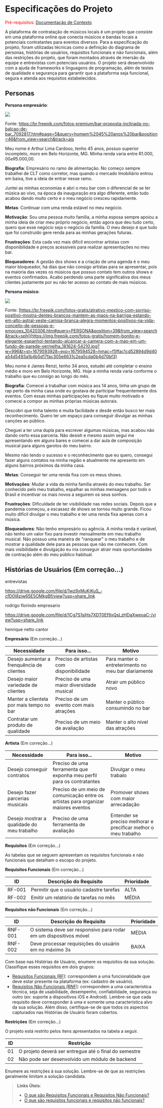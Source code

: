 # Especificações do Projeto

<span style="color:red">Pré-requisitos: <a href="1-Documentação de Contexto.md"> Documentação de Contexto</a></span>

A plataforma de contratação de músicos locais é um projeto que consiste em uma plataforma online que conecta músicos e bandas locais a potenciais contratantes para eventos diversos. Para a especificação do projeto, foram utilizadas técnicas como a definição do diagrama de personas, histórias de usuários, requisitos funcionais e não funcionais, além das restrições do projeto, que foram montados através de imersão da equipe e entrevistas com potenciais usuários. O projeto será desenvolvido com a ajuda de frameworks e linguagens de programação, além de testes de qualidade e segurança para garantir que a plataforma seja funcional, segura e atenda aos requisitos estabelecidos.

## Personas

**Persona empresário**:

![](https://img.freepik.com/fotos-premium/bar-proposta-inclinada-no-balcao-de-bar_107420-41491.jpg?w=996)

Fonte: https://br.freepik.com/fotos-premium/bar-proposta-inclinada-no-balcao-de-bar_7092817.htm#page=5&query=homem%2045%20anos%20bar&position=46&from_view=search&track=ais

Meu nome é Arthur Lima Cardoso, tenho 45 anos, possuo superior incompleto, moro em Belo Horizonte, MG. Minha renda varia entre R$1.000,00 e
R$5.000,00.

**Biografia**:
Empresário no ramo de alimentação. No começo sempre trabalhei de CLT como corretor, mas quando o mercado Imobiliário entrou em baixa, tive a ideia de entrar nesse ramo. 

Juntei as minhas economias e abri o meu bar com o diferencial de se ter música ao vivo, na época da inauguração era algo diferente, então tudo acabou dando muito certo e o meu negócio cresceu rapidamente.

**Metas**:
Continuar com uma renda estável no meu negócio.

**Motivação**:
Sou uma pessoa muito família, a minha esposa sempre apoiou a minha ideia de criar meu próprio negócio, então agora que deu tudo certo, quero que esse negócio seja o negócio da família. O meu desejo é que tudo que foi construído gere renda para as minhas gerações futuras.

**Frustrações**:
Esta cada vez mais difícil encontrar artistas com disponibilidade e preços acessíveis para realizar apresentações no meu bar.

**Bloqueadores**:
A gestão dos shows e a criação de uma agenda é o meu maior bloqueador, há dias que não consigo artistas para se apresentar, pois na maioria das vezes os músicos que possuo contato tem outros shows e eventos confirmados.  Acabo perdendo uma parte significativa dos meus clientes justamente por eu não ter acesso ao contato de mais músicos.

**Persona músico**:

![](https://img.freepik.com/fotos-gratis/homem-bonito-e-elegante-espanhol-tentando-alcancar-a-camera-com-a-mao-em-um-fundo-de-parede-vermelha_181624-54210.jpg?w=996&t=st=1679593928~exp=1679594528~hmac=f5ffac1cd52894d9d40a54d5493a1b4b5d17fac305e6631c2ea5cda0b4d70bf3)

Fonte: [https://br.freepik.com/fotos-gratis/atrativo-mestico-com-sorriso-positivo-mostra-dentes-brancos-mantem-as-maos-na-barriga-estando-em-alto-astral-veste-camisa-branca-alegra-momentos-positivos-na-vida-conceito-de-pessoas-e-emocoes_10420306.htm#query=PERSONA&position=39&from_view=search&track=sph](https://img.freepik.com/fotos-gratis/homem-bonito-e-elegante-espanhol-tentando-alcancar-a-camera-com-a-mao-em-um-fundo-de-parede-vermelha_181624-54210.jpg?w=996&t=st=1679593928~exp=1679594528~hmac=f5ffac1cd52894d9d40a54d5493a1b4b5d17fac305e6631c2ea5cda0b4d70bf3)

Meu nome é James Renzi, tenho 34 anos, estudei até completar o ensino médio e moro em Belo Horizonte, MG. Hoje a minha renda varia conforme o trabalho que eu consigo ao longo do mês.

**Biografia**: 
Comecei a trabalhar com música aos 14 anos, tinha um grupo de rap perto da minha casa onde eu gostava de participar frequentemente dos eventos. Com essas minhas participações eu fiquei muito motivado e comecei a compor as minhas próprias músicas autorais.

Descobri que tinha talento e muita facilidade e desde então busco ter mais reconhecimento. Quero ter um espaço para conseguir divulgar as minhas canções ao público. 

Cheguei a ter uma dupla para escrever algumas músicas, mas acabou não dando certo essa parceria. Não desisti e mesmo assim segui me apresentando em alguns bares e comecei a dar aula de composição musical para alguns garotos do meu bairro.

Mesmo não tendo o sucesso e o reconhecimento que eu quero, consegui fazer alguns contatos na minha região e atualmente me apresento em alguns bairros próximos da minha casa.

**Metas**:
Conseguir ter uma renda fixa com os meus shows.
 
**Motivações**:
 Mudar a vida da minha família através do meu trabalho. Ser conhecido pelo meu trabalho, espalhar as minhas mensagens por todo o Brasil e incentivar os mais novos a seguirem os seus sonhos.
 
**Frustrações**:
Dificuldade de ter visibilidade nas redes sociais. Depois que a pandemia começou, a escassez de shows se tornou muito grande. Ficou muito difícil divulgar o meu trabalho e ter uma renda fixa apenas com a música. 

**Bloqueadores**:
 Não tenho empresário ou agência. A minha renda é variável, não tenho um valor fixo para investir mensalmente em meu trabalho musical.
 Não possuo uma maneira de "ranquear" o meu trabalho e de mostrar a qualidade dele para as pessoas que não me conhecem. Com mais visibilidade e divulgação eu iria  conseguir atrair mais oportunidades de contração além do meu público habitual.
 
## Histórias de Usuários (Em correção...)

entrevistas 

https://drive.google.com/file/d/1wz9xMuKiKuS_-cfD0I8ziw65E5OMkgBf/view?usp=share_link

rodrigo florindo
empresario 

https://drive.google.com/file/d/1Cg7S1sjHs7XDT0Ef9xQsLzHDaXweoaC-/view?usp=share_link

henrique netto
cantor 

**Empresário** (Em correção...)

| Necessidade                               | Para isso...                             | Motivo                                              |
|-------------------------------------------|------------------------------------------|-----------------------------------------------------|
| Desejo aumentar a frenquência de clientes | Preciso de artistas com disponibilidade   | Para manter o entreterimento no meu bar diariamente |
| Desejo maior variedade de clientes        | Preciso de uma maior diversidade musical | Atrair um público novo                              |
| Manter a clientela por mais tempo no bar  | Preciso de um evento com mais atrações   | Manter o público consumindo no bar                  |
| Contratar um produto de qualidade         | Preciso de um meio de avaliação          | Manter o alto nível das atrações                    |



**Artista** (Em correção...)

| Necessidade                               | Para isso...                                                                       | Motivo                                                                |
|-------------------------------------------|------------------------------------------------------------------------------------|----------------------------------------------------------------------|
| Desejo conseguir contratos                | Preciso de uma ferramenta que exponha meu perfil para os contratantes              | Divulgar o meu trabalo                                                |
| Desejo fazer parcerias musicais           | Preciso de um meio de comunicação entre os artistas para organizar maiores eventos | Promover shows com maior arrecadação                                  |
| Desejo mostrar a qualidade do meu trabalho| Preciso de uma ferramenta de avaliação                                             | Entender se preciso melhorar e precificar melhor o meu trabalho |

**Requisitos** (Em correção...)

As tabelas que se seguem apresentam os requisitos funcionais e não funcionais que detalham o escopo do projeto.

**Requisitos Funcionais** (Em correção...)

|ID    | Descrição do Requisito  | Prioridade |
|------|-----------------------------------------|----|
|RF-001| Permitir que o usuário cadastre tarefas | ALTA | 
|RF-002| Emitir um relatório de tarefas no mês   | MÉDIA |


**Requisitos não Funcionais** (Em correção...)

|ID     | Descrição do Requisito  |Prioridade |
|-------|-------------------------|----|
|RNF-001| O sistema deve ser responsivo para rodar em um dispositivos móvel | MÉDIA | 
|RNF-002| Deve processar requisições do usuário em no máximo 3s |  BAIXA | 

Com base nas Histórias de Usuário, enumere os requisitos da sua solução. Classifique esses requisitos em dois grupos:

- [Requisitos Funcionais
 (RF)](https://pt.wikipedia.org/wiki/Requisito_funcional):
 correspondem a uma funcionalidade que deve estar presente na
  plataforma (ex: cadastro de usuário).
- [Requisitos Não Funcionais
  (RNF)](https://pt.wikipedia.org/wiki/Requisito_n%C3%A3o_funcional):
  correspondem a uma característica técnica, seja de usabilidade,
  desempenho, confiabilidade, segurança ou outro (ex: suporte a
  dispositivos iOS e Android).
Lembre-se que cada requisito deve corresponder à uma e somente uma
característica alvo da sua solução. Além disso, certifique-se de que
todos os aspectos capturados nas Histórias de Usuário foram cobertos.

**Restrições** (Em correção...)

O projeto está restrito pelos itens apresentados na tabela a seguir.

|ID| Restrição                                             |
|--|-------------------------------------------------------|
|01| O projeto deverá ser entregue até o final do semestre |
|02| Não pode ser desenvolvido um módulo de backend        |


Enumere as restrições à sua solução. Lembre-se de que as restrições geralmente limitam a solução candidata.

> **Links Úteis**:
> - [O que são Requisitos Funcionais e Requisitos Não Funcionais?](https://codificar.com.br/requisitos-funcionais-nao-funcionais/)
> - [O que são requisitos funcionais e requisitos não funcionais?](https://analisederequisitos.com.br/requisitos-funcionais-e-requisitos-nao-funcionais-o-que-sao/)

